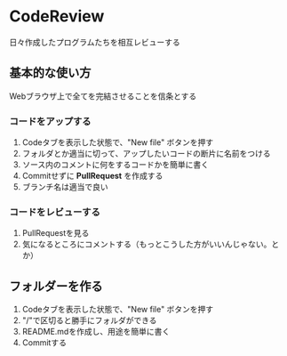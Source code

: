 # CodeReview
日々作成したプログラムたちを相互レビューする

## 基本的な使い方
Webブラウザ上で全てを完結させることを信条とする

### コードをアップする
1. Codeタブを表示した状態で、"New file" ボタンを押す
2. フォルダとか適当に切って、アップしたいコードの断片に名前をつける
3. ソース内のコメントに何をするコードかを簡単に書く
4. Commitせずに **PullRequest** を作成する
5. ブランチ名は適当で良い

### コードをレビューする
1. PullRequestを見る
2. 気になるところにコメントする（もっとこうした方がいいんじゃない。とか）

## フォルダーを作る
1. Codeタブを表示した状態で、"New file" ボタンを押す
2. "/"で区切ると勝手にフォルダができる
3. README.mdを作成し、用途を簡単に書く
4. Commitする
